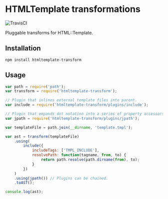 # HTMLTemplate transformations

![TravisCI](https://travis-ci.org/Lapple/htmltemplate-transform.svg)

Pluggable transforms for HTML::Template.

## Installation

    npm install htmltemplate-transform

## Usage

```js
var path = require('path');
var transform = require('htmltemplate-transform');

// Plugin that inlines external template files into parent.
var include = require('htmltemplate-transform/plugins/include');

// Plugin that expands dot notation into a series of property accessors.
var jpath = require('htmltemplate-transform/plugins/jpath');

var templateFile = path.join(__dirname, 'template.tmpl');

var ast = transform(templateFile)
    .using(
        include({
            includeTags: ['TMPL_INCLUDE'],
            resolvePath: function(tagname, from, to) {
                return path.resolve(path.dirname(from), to);
            }
        })
    )
    .using(jpath()) // Plugins can be chained.
    .toAST();

console.log(ast);
```
